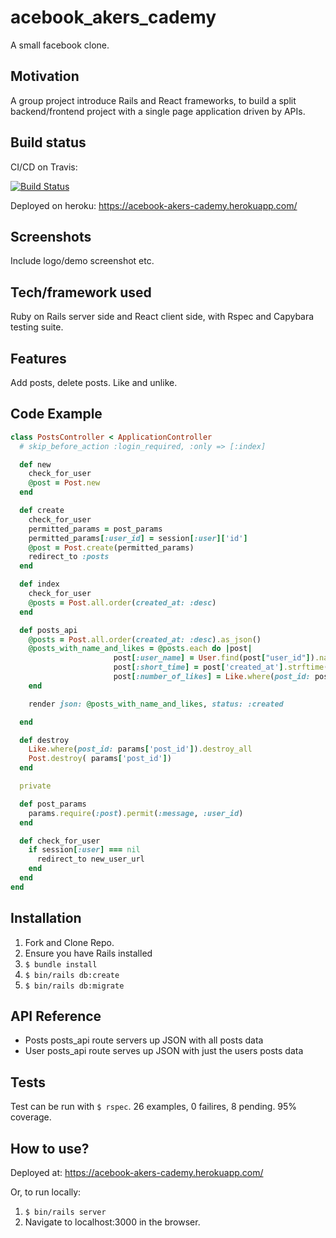# acebook_akers_cademy
A small facebook clone.

## Motivation
A group project introduce Rails and React frameworks, to build a split backend/frontend project with a single page application driven by APIs.

## Build status
CI/CD on Travis:

[![Build Status](https://travis-ci.com/sujee09/acebook-akers-cademy.svg?branch=master)](https://travis-ci.com/sujee09/acebook-akers-cademy)

Deployed on heroku: https://acebook-akers-cademy.herokuapp.com/

## Screenshots
Include logo/demo screenshot etc.

## Tech/framework used
Ruby on Rails server side and React client side, with Rspec and Capybara testing suite.

## Features
Add posts, delete posts. Like and unlike.

## Code Example
```Ruby
class PostsController < ApplicationController
  # skip_before_action :login_required, :only => [:index]

  def new
    check_for_user
    @post = Post.new
  end

  def create
    check_for_user
    permitted_params = post_params
    permitted_params[:user_id] = session[:user]['id']
    @post = Post.create(permitted_params)
    redirect_to :posts
  end

  def index
    check_for_user
    @posts = Post.all.order(created_at: :desc)
  end

  def posts_api
    @posts = Post.all.order(created_at: :desc).as_json()
    @posts_with_name_and_likes = @posts.each do |post|
                       post[:user_name] = User.find(post["user_id"]).name
                       post[:short_time] = post['created_at'].strftime('%H:%M - %d/%h')
                       post[:number_of_likes] = Like.where(post_id: post["id"]).length
    end

    render json: @posts_with_name_and_likes, status: :created

  end

  def destroy
    Like.where(post_id: params['post_id']).destroy_all
    Post.destroy( params['post_id'])
  end

  private

  def post_params
    params.require(:post).permit(:message, :user_id)
  end

  def check_for_user
    if session[:user] === nil
      redirect_to new_user_url
    end
  end
end
```

## Installation
1. Fork and Clone Repo.
2. Ensure you have Rails installed
3. `$ bundle install`
4. `$ bin/rails db:create`
5. `$ bin/rails db:migrate`

## API Reference

* Posts posts_api route servers up JSON with all posts data
* User posts_api route serves up JSON with just the users posts data

## Tests
Test can be run with `$ rspec`. 26 examples, 0 failires, 8 pending. 95% coverage.

## How to use?
Deployed at: https://acebook-akers-cademy.herokuapp.com/

Or, to run locally:

1. `$ bin/rails server`
2. Navigate to localhost:3000 in the browser.
